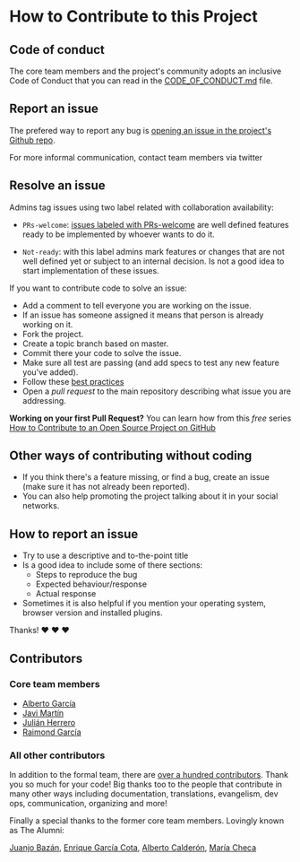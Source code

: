 # How to Contribute to this Project

## Code of conduct

The core team members and the project's community adopts an inclusive Code of Conduct that you can read in the [CODE_OF_CONDUCT.md](CODE_OF_CONDUCT.md) file.

## Report an issue

The prefered way to report any bug is [opening an issue in the project's Github repo](https://github.com/consul/consul/issues/new).

For more informal communication, contact team members via twitter

## Resolve an issue

Admins tag issues using two label related with collaboration availability:

* `PRs-welcome`: [issues labeled with PRs-welcome](https://github.com/consul/consul/labels/PRs-welcome) are well defined features ready to be implemented by whoever wants to do it.

* `Not-ready`: with this label admins mark features or changes that are not well defined yet or subject to an internal decision. Is not a good idea to start implementation of these issues.

If you want to contribute code to solve an issue:

* Add a comment to tell everyone you are working on the issue.
* If an issue has someone assigned it means that person is already working on it.
* Fork the project.
* Create a topic branch based on master.
* Commit there your code to solve the issue.
* Make sure all test are passing (and add specs to test any new feature you've added).
* Follow these [best practices](https://github.com/styleguide/ruby)
* Open a *pull request* to the main repository describing what issue you are addressing. 

**Working on your first Pull Request?** You can learn how from this *free* series [How to Contribute to an Open Source Project on GitHub](https://egghead.io/series/how-to-contribute-to-an-open-source-project-on-github)

## Other ways of contributing without coding

* If you think there's a feature missing, or find a bug, create an issue (make sure it has not already been reported).
* You can also help promoting the project talking about it in your social networks.

## How to report an issue

* Try to use a descriptive and to-the-point title
* Is a good idea to include some of there sections:
  * Steps to reproduce the bug
  * Expected behaviour/response
  * Actual response
* Sometimes it is also helpful if you mention your operating system, browser version and installed plugins.

Thanks! :heart: :heart: :heart:

## Contributors

### Core team members

* [Alberto García](https://github.com/decabeza)
* [Javi Martín](https://github.com/javierm)
* [Julián Herrero](https://github.com/microweb10)
* [Raimond García](https://github.com/voodoorai2000)

### All other contributors

In addition to the formal team, there are [over a hundred contributors](https://github.com/consul/consul/graphs/contributors). Thank you so much for your code! Big thanks too to the people that contribute in many other ways including documentation, translations, evangelism, dev ops, communication, organizing and more!

Finally a special thanks to the former core team members. Lovingly known as The Alumni:

[Juanjo Bazán](https://github.com/xuanxu), [Enrique García Cota](https://github.com/kikito), [Alberto Calderón](https://github.com/bertocq), [María Checa](https://github.com/mariacheca)
